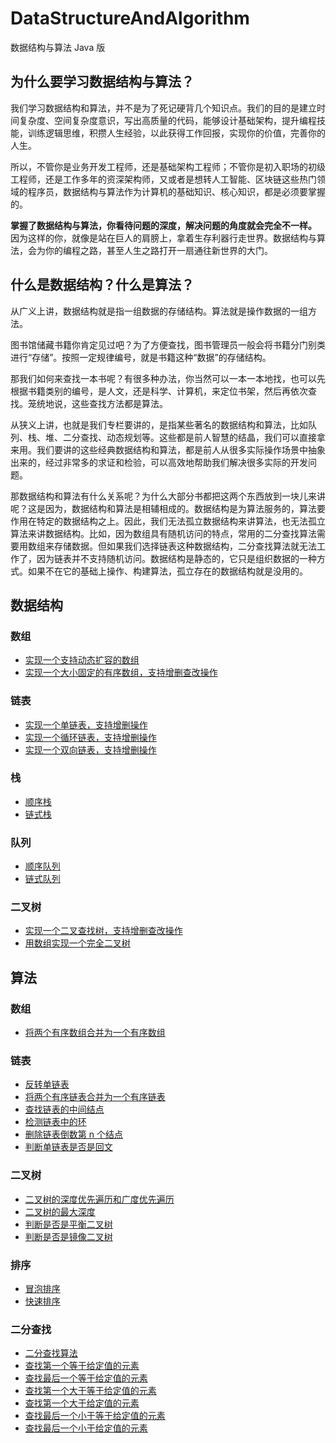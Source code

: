 # DataStructureAndAlgorithm

数据结构与算法 Java 版

## 为什么要学习数据结构与算法？

我们学习数据结构和算法，并不是为了死记硬背几个知识点。我们的目的是建立时间复杂度、空间复杂度意识，写出高质量的代码，能够设计基础架构，提升编程技能，训练逻辑思维，积攒人生经验，以此获得工作回报，实现你的价值，完善你的人生。

所以，不管你是业务开发工程师，还是基础架构工程师；不管你是初入职场的初级工程师，还是工作多年的资深架构师，又或者是想转人工智能、区块链这些热门领域的程序员，数据结构与算法作为计算机的基础知识、核心知识，都是必须要掌握的。

**掌握了数据结构与算法，你看待问题的深度，解决问题的角度就会完全不一样。** 因为这样的你，就像是站在巨人的肩膀上，拿着生存利器行走世界。数据结构与算法，会为你的编程之路，甚至人生之路打开一扇通往新世界的大门。

## 什么是数据结构？什么是算法？

从广义上讲，数据结构就是指一组数据的存储结构。算法就是操作数据的一组方法。

图书馆储藏书籍你肯定见过吧？为了方便查找，图书管理员一般会将书籍分门别类进行“存储”。按照一定规律编号，就是书籍这种“数据”的存储结构。

那我们如何来查找一本书呢？有很多种办法，你当然可以一本一本地找，也可以先根据书籍类别的编号，是人文，还是科学、计算机，来定位书架，然后再依次查找。笼统地说，这些查找方法都是算法。

从狭义上讲，也就是我们专栏要讲的，是指某些著名的数据结构和算法，比如队列、栈、堆、二分查找、动态规划等。这些都是前人智慧的结晶，我们可以直接拿来用。我们要讲的这些经典数据结构和算法，都是前人从很多实际操作场景中抽象出来的，经过非常多的求证和检验，可以高效地帮助我们解决很多实际的开发问题。

那数据结构和算法有什么关系呢？为什么大部分书都把这两个东西放到一块儿来讲呢？这是因为，数据结构和算法是相辅相成的。数据结构是为算法服务的，算法要作用在特定的数据结构之上。因此，我们无法孤立数据结构来讲算法，也无法孤立算法来讲数据结构。比如，因为数组具有随机访问的特点，常用的二分查找算法需要用数组来存储数据。但如果我们选择链表这种数据结构，二分查找算法就无法工作了，因为链表并不支持随机访问。数据结构是静态的，它只是组织数据的一种方式。如果不在它的基础上操作、构建算法，孤立存在的数据结构就是没用的。

## 数据结构

### 数组

- [实现一个支持动态扩容的数组][dynamic-array]
- [实现一个大小固定的有序数组，支持增删查改操作][ordered-array]

[dynamic-array]: ./src/com/fantasy/datastructure/array/DynamicArray.java
[ordered-array]: ./src/com/fantasy/datastructure/array/OrderedArray.java

### 链表

- [实现一个单链表，支持增删操作][single-linked-list]
- [实现一个循环链表，支持增删操作][circular-linked-list]
- [实现一个双向链表，支持增删操作][doubly-linked-list]

[single-linked-list]: ./src/com/fantasy/datastructure/linkedlist/SingleLinkedList.java
[circular-linked-list]: ./src/com/fantasy/datastructure/linkedlist/CircularLinkedList.java
[doubly-linked-list]: ./src/com/fantasy/datastructure/linkedlist/DoublyLinkedList.java

### 栈

- [顺序栈][array-stack]
- [链式栈][linked-stack]

[array-stack]: ./src/com/fantasy/datastructure/stack/ArrayStack.java
[linked-stack]: ./src/com/fantasy/datastructure/stack/LinkedStack.java

### 队列

- [顺序队列][array-queue]
- [链式队列][linked-queue]

[array-queue]: ./src/com/fantasy/datastructure/queue/ArrayQueue.java
[linked-queue]: ./src/com/fantasy/datastructure/queue/LinkedQueue.java

### 二叉树

- [实现一个二叉查找树，支持增删查改操作][binary-search-tree]
- [用数组实现一个完全二叉树][array-binary-tree]

[binary-search-tree]: ./src/com/fantasy/datastructure/tree/BinarySearchTree.java
[array-binary-tree]: ./src/com/fantasy/datastructure/tree/ArrayBinaryTree.java

## 算法

### 数组

- [将两个有序数组合并为一个有序数组][merge-two-ordered-array]

[merge-two-ordered-array]: ./src/com/fantasy/algorithm/array/MergeTwoOrderedArray.java

### 链表

- [反转单链表][reverse-linked-list]
- [将两个有序链表合并为一个有序链表][merge-two-ordered-linked-list]
- [查找链表的中间结点][find-middle-node]
- [检测链表中的环][detect-ring]
- [删除链表倒数第 n 个结点][remove-node-from-end]
- [判断单链表是否是回文][palindrome-linked-list]

[reverse-linked-list]: ./src/com/fantasy/algorithm/linkedlist/ReverseLinkedList.java
[merge-two-ordered-linked-list]: ./src/com/fantasy/algorithm/linkedlist/MergeTwoOrderedLinkedList.java
[find-middle-node]: ./src/com/fantasy/algorithm/linkedlist/FindMiddleNode.java
[detect-ring]: ./src/com/fantasy/algorithm/linkedlist/DetectRing.java
[remove-node-from-end]: ./src/com/fantasy/algorithm/linkedlist/RemoveNodeFromEnd.java
[palindrome-linked-list]: ./src/com/fantasy/algorithm/linkedlist/PalindromeLinkedList.java

### 二叉树

- [二叉树的深度优先遍历和广度优先遍历][traversal-binary-search-tree]
- [二叉树的最大深度][max-depth]
- [判断是否是平衡二叉树][judge-binary-search-tree]
- [判断是否是镜像二叉树][judge-binary-search-tree]

[traversal-binary-search-tree]: ./src/com/fantasy/algorithm/tree/TraversalBinarySearchTree.java
[max-depth]: ./src/com/fantasy/algorithm/tree/MaxDepth.java
[judge-binary-search-tree]: ./src/com/fantasy/algorithm/tree/JudgeBinarySearchTree.java

### 排序

- [冒泡排序][bubble-sort]
- [快速排序][quick-sort]

[bubble-sort]: ./src/com/fantasy/algorithm/sort/BubbleSort.java
[quick-sort]: ./src/com/fantasy/algorithm/sort/QuickSort.java

### 二分查找

- [二分查找算法][binary-search]
- [查找第一个等于给定值的元素][binary-search]
- [查找最后一个等于给定值的元素][binary-search]
- [查找第一个大于等于给定值的元素][binary-search]
- [查找第一个大于给定值的元素][binary-search]
- [查找最后一个小于等于给定值的元素][binary-search]
- [查找最后一个小于给定值的元素][binary-search]

[binary-search]: ./src/com/fantasy/algorithm/search/BinarySearch.java
